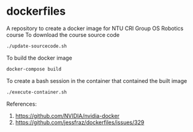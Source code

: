 # dockerfiles
A repository to create a docker image for NTU CRI Group OS Robotics course
To download the course source code
```sh
./update-sourcecode.sh
```
To build the docker image
```sh
docker-compose build
```
To create a bash session in the container that contained the built image
```sh
./execute-container.sh
```
References:
1. https://github.com/NVIDIA/nvidia-docker
2. https://github.com/jessfraz/dockerfiles/issues/329
